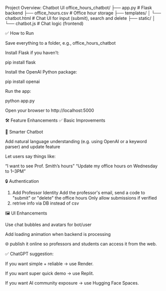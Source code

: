 Project Overview: Chatbot UI
office_hours_chatbot/
├── app.py                 # Flask backend
├── office_hours.csv       # Office hour storage
├── templates/
│   └── chatbot.html       # Chat UI for input (submit), search and delete
├── static/
│   └── chatbot.js         # Chat logic (frontend)

✅ How to Run

Save everything to a folder, e.g., office_hours_chatbot

Install Flask if you haven’t:

pip install flask

Install the OpenAI Python package:

pip install openai

Run the app:

python app.py


Open your browser to http://localhost:5000


🛠️ Feature Enhancements
✅ Basic Improvements

🤖 Smarter Chatbot

Add natural language understanding (e.g. using OpenAI or a keyword parser) and update feature

Let users say things like:

“I want to see Prof. Smith’s hours”
“Update my office hours on Wednesday to 1–3PM”


🔒 Authentication

1. Add Professor Identity
Add the professor's email, send a code to "submit" or "delete" the office hours
Only allow submissions if verified
2. retrive info via DB instead of csv

🖼️ UI Enhancements

Use chat bubbles and avatars for bot/user

Add loading animation when backend is processing

🌐 publish it online so professors and students can access it from the web.

✅ ChatGPT suggestion:

If you want simple + reliable → use Render.

If you want super quick demo → use Replit.

If you want AI community exposure → use Hugging Face Spaces.



